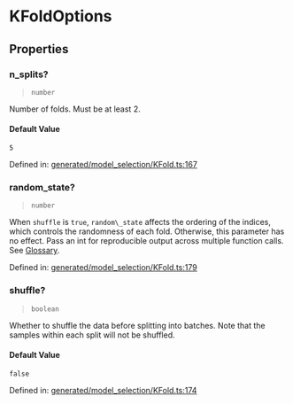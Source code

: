 # KFoldOptions

## Properties

### n\_splits?

> `number`

Number of folds. Must be at least 2.

#### Default Value

`5`

Defined in:  [generated/model\_selection/KFold.ts:167](https://github.com/transitive-bullshit/scikit-learn-ts/blob/122b3c0/packages/sklearn/src/generated/model_selection/KFold.ts#L167)

### random\_state?

> `number`

When `shuffle` is `true`, `random\_state` affects the ordering of the indices, which controls the randomness of each fold. Otherwise, this parameter has no effect. Pass an int for reproducible output across multiple function calls. See [Glossary](../../glossary.html#term-random_state).

Defined in:  [generated/model\_selection/KFold.ts:179](https://github.com/transitive-bullshit/scikit-learn-ts/blob/122b3c0/packages/sklearn/src/generated/model_selection/KFold.ts#L179)

### shuffle?

> `boolean`

Whether to shuffle the data before splitting into batches. Note that the samples within each split will not be shuffled.

#### Default Value

`false`

Defined in:  [generated/model\_selection/KFold.ts:174](https://github.com/transitive-bullshit/scikit-learn-ts/blob/122b3c0/packages/sklearn/src/generated/model_selection/KFold.ts#L174)
